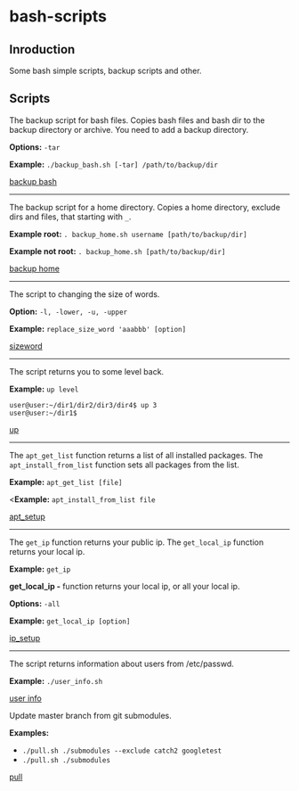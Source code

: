 # bash-scripts
## Inroduction
Some bash simple scripts, backup scripts and other.

## Scripts
The backup script for bash files. Copies bash files and bash dir to the backup directory or archive. You need to add a backup directory.

<strong>Options:</strong> `-tar`

<strong>Example:</strong> `./backup_bash.sh [-tar] /path/to/backup/dir`

[backup bash](https://github.com/Chukak/bash-scripts/blob/master/backup_bash.sh)
<hr>

The backup script for a home directory. Copies a home directory, exclude dirs and files, that starting with `_`.

<strong>Example root:</strong> `. backup_home.sh username [path/to/backup/dir]`

<strong>Example not root:</strong> `. backup_home.sh [path/to/backup/dir]`

[backup home](https://github.com/Chukak/bash-scripts/blob/master/backup_home.sh)
<hr>

The script to changing the size of words. 

<strong>Option:</strong> `-l, -lower, -u, -upper`

<strong>Example:</strong> `replace_size_word 'aaabbb' [option]`

[sizeword](https://github.com/Chukak/bash-scripts/blob/master/sizeword.sh)
<hr>

The script returns you to some level back. 

<strong>Example:</strong> `up level` 
```
user@user:~/dir1/dir2/dir3/dir4$ up 3
user@user:~/dir1$
```

[up](https://github.com/Chukak/bash-scripts/blob/master/up.sh)
<hr>

The `apt_get_list` function returns a list of all installed packages.
The `apt_install_from_list` function sets all packages from the list.

<strong>Example:</strong> `apt_get_list [file]`
  
<<strong>Example:</strong> `apt_install_from_list file`
  
[apt_setup](https://github.com/Chukak/bash-scripts/blob/master/apt_setup.sh) 
<hr>

The `get_ip` function returns your public ip.
The `get_local_ip` function returns your local ip.

<strong>Example:</strong> `get_ip` 

<strong>get_local_ip -</strong> function returns your local ip, or all your local ip.

<strong>Options:</strong> `-all`

<strong>Example:</strong> `get_local_ip [option]`

[ip_setup](https://github.com/Chukak/bash-scripts/blob/master/ip_setup.sh)
<hr>

The script returns information about users from /etc/passwd.

<strong>Example:</strong> `./user_info.sh`

[user info](https://github.com/Chukak/bash-scripts/blob/master/user_info.sh)

Update master branch from git submodules.

<strong>Examples:</strong> 
  * `./pull.sh ./submodules --exclude catch2 googletest`
  * `./pull.sh ./submodules`

[pull](https://github.com/Chukak/bash-scripts/blob/master/pull.sh)
